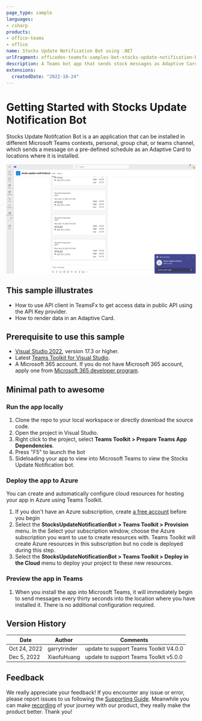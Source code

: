 ```yaml
---
page_type: sample
languages:
- csharp
products:
- office-teams
- office
name: Stocks Update Notification Bot using .NET
urlFragment: officedev-teamsfx-samples-bot-stocks-update-notification-bot-dotnet
description: A Teams bot app that sends stock messages as Adaptive Cards
extensions:
  createdDate: "2022-10-24"
---
```

# Getting Started with Stocks Update Notification Bot

Stocks Update Notifcation Bot is a an application that can be installed in different Microsoft Teams contexts, personal, group chat, or teams channel, which sends a message on a pre-defined schedule as an Adaptive Card to locations where it is installed.

![Stocks Update Notification Bot Overview](images/app.png)

## This sample illustrates
- How to use API client in TeamsFx to get access data in public API using the API Key provider.
- How to render data in an Adaptive Card.

## Prerequisite to use this sample
- [Visual Studio 2022](https://visualstudio.microsoft.com/), version 17.3 or higher.
- Latest [Teams Toolkit for Visual Studio](https://docs.microsoft.com/en-us/microsoftteams/platform/toolkit/teams-toolkit-overview-visual-studio).
- A Microsoft 365 account. If you do not have Microsoft 365 account, apply one from [Microsoft 365 developer program](https://developer.microsoft.com/en-us/microsoft-365/dev-program).


## Minimal path to awesome
### Run the app locally
1. Clone the repo to your local workspace or directly download the source code.
1. Open the project in Visual Studio.
1. Right click to the project, select **Teams Toolkit > Prepare Teams App Dependencies**.
1. Press "F5" to launch the bot 
1. Sideloading your app to view into Microsoft Teams to view the Stocks Update Notification bot.

### Deploy the app to Azure
You can create and automatically configure cloud resources for hosting your app in Azure using Teams Toolkit.
1. If you don't have an Azure subscription, create [a free account](https://azure.microsoft.com/en-us/free/) before you begin
1. Select the **StocksUpdateNotificationBot > Teams Toolkit > Provision** menu. In the Select your subscription window, choose the Azure subscription you want to use to create resources with. Teams Toolkit will create Azure resources in this subscription but no code is deployed during this step.
1. Select the **StocksUpdateNotificationBot > Teams Toolkit > Deploy in the Cloud** menu to deploy your project to these new resources.

### Preview the app in Teams
1. When you install the app into Microsoft Teams, it will immediately begin to send messages every thirty seconds into the location where you have installed it. There is no additional configuration required.

## Version History
| Date         | Author        | Comments                               |
| ------------ | ------------- | -------------------------------------- |
| Oct 24, 2022 | garrytrinder  | update to support Teams Toolkit V4.0.0 |
| Dec 5, 2022  | XiaofuHuang   | update to support Teams Toolkit v5.0.0 |

## Feedback
We really appreciate your feedback! If you encounter any issue or error, please report issues to us following the [Supporting Guide](https://github.com/OfficeDev/TeamsFx-Samples/blob/dev/SUPPORT.md). Meanwhile you can make [recording](https://aka.ms/teamsfx-record) of your journey with our product, they really make the product better. Thank you!